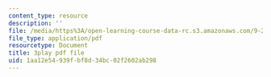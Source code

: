 ```yaml
---
content_type: resource
description: ''
file: /media/https%3A/open-learning-course-data-rc.s3.amazonaws.com/9-20-animal-behavior-fall-2013/1aa12e54939fbf8d34bc02f2602ab298_472237.pdf
file_type: application/pdf
resourcetype: Document
title: 3play pdf file
uid: 1aa12e54-939f-bf8d-34bc-02f2602ab298
---
```

